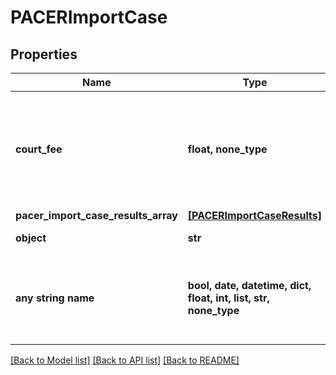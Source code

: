 # PACERImportCase


## Properties
Name | Type | Description | Notes
------------ | ------------- | ------------- | -------------
**court_fee** | **float, none_type** | Court Fee charged for the Find Case request. This is only applicable for Appeal Cases. | 
**pacer_import_case_results_array** | [**[PACERImportCaseResults]**](PACERImportCaseResults.md) |  | 
**object** | **str** | Name of the object | defaults to "PACERImportCase"
**any string name** | **bool, date, datetime, dict, float, int, list, str, none_type** | any string name can be used but the value must be the correct type | [optional]

[[Back to Model list]](../README.md#documentation-for-models) [[Back to API list]](../README.md#documentation-for-api-endpoints) [[Back to README]](../README.md)


